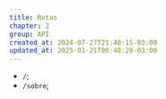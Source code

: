 ```yaml
---
title: Rotas
chapter: 2
group: API
created_at: 2024-07-27T21:40:15-03:00
updated_at: 2025-01-21T00:48:28-03:00
---
```


- `/`;
- `/sobre`;